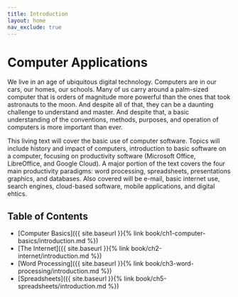 ```yaml
---
title: Introduction
layout: home
nav_exclude: true
---
```


Computer Applications
=====================

We live in an age of ubiquitous digital technology. Computers are in our cars, our homes, our schools. Many of us carry around a palm-sized computer that is orders of magnitude more powerful than the ones that took astronauts to the moon. And despite all of that, they can be a daunting challenge to understand and master. And despite that, a basic understanding of the conventions, methods, purposes, and operation of computers is more important than ever.

This living text will cover the basic use of computer software. Topics will include history and impact of computers, introduction to basic software on a computer, focusing on productivity software (Microsoft Office, LibreOffice, and Google Cloud). A major portion of the text covers the four main productivity paradigms: word processing, spreadsheets, presentations graphics, and databases. Also covered will be e-mail, basic internet use, search engines, cloud-based software, mobile applications, and digital ehtics.

Table of Contents
---

* [Computer Basics]({{ site.baseurl }}{% link book/ch1-computer-basics/introduction.md %})
* [The Internet]({{ site.baseurl }}{% link book/ch2-internet/introduction.md %})
* [Word Processing]({{ site.baseurl }}{% link book/ch3-word-processing/introduction.md %})
* [Spreadsheets]({{ site.baseurl }}{% link book/ch5-spreadsheets/introduction.md %})
